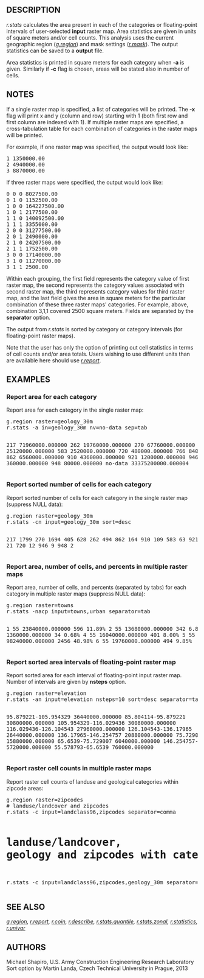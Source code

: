 <h2>DESCRIPTION</h2>

<em>r.stats</em> calculates the area present in each of the categories
or floating-point intervals of user-selected <b>input</b> raster map. Area
statistics are given in units of square meters and/or cell
counts. This analysis uses the current geographic region
(<em><a href="g.region.html">g.region</a></em>) and mask settings
(<em><a href="r.mask.html">r.mask</a></em>). The output statistics can
be saved to a <b>output</b> file.

<p>
Area statistics is printed in square meters for each category
when <b>-a</b> is given. Similarly if <b>-c</b> flag is chosen, areas
will be stated also in number of cells.

<h2>NOTES</h2>

If a single raster map is specified, a list of categories will be printed.
The <b>-x</b> flag will print x and y (column and row) starting with 1
(both first row and first column are indexed with 1). If multiple raster maps
are specified, a cross-tabulation table for each combination of categories in
the raster maps will be printed.

<p>
For example, if one raster map was specified, the output would look like:
<div class="code"><pre>
1 1350000.00
2 4940000.00
3 8870000.00
</pre></div>

If three raster maps were specified, the output would look like:
<div class="code"><pre>
0 0 0 8027500.00
0 1 0 1152500.00
1 0 0 164227500.00
1 0 1 2177500.00
1 1 0 140092500.00
1 1 1 3355000.00
2 0 0 31277500.00
2 0 1 2490000.00
2 1 0 24207500.00
2 1 1 1752500.00
3 0 0 17140000.00
3 1 0 11270000.00
3 1 1 2500.00
</pre></div>

Within each grouping, the first field represents the category value of
first raster map, the second represents the category values associated
with second raster map, the third represents category values for third
raster map, and the last field gives the area in square meters for the
particular combination of these three raster maps' categories. For
example, above, combination 3,1,1 covered 2500 square meters. Fields
are separated by the <b>separator</b> option.

<!-- do not use bash commands in the manual
<p>If a nicely formatted output is desired, pipe the output into a command
which can create columnar output.  For example, the command:

<p>    <b>r.stats input=</b>a,b,c | pr -3 | cat -s

<p>will create a three-column output
<div class="code"><pre>
1:4:4:10000.00       2:1:5:290000.00      2:4:5:2090000.00
1:4:5:1340000.00     2:2:5:350000.00      3:1:2:450000.00
2:1:1:1090000.00     2:4:1:700000.00      3:1:3:5280000.00
2:1:3:410000.00      2:4:3:10000.00       3:1:5:3140000.00
</pre></div>
-->

The output from <em>r.stats</em> is sorted by category or category
intervals (for floating-point raster maps).

<p>
Note that the user has only the option of printing out cell statistics
in terms of cell counts and/or area totals. Users wishing to use
different units than are available here should
use <em><a href="r.report.html">r.report</a></em>.

<h2>EXAMPLES</h2>

<h3>Report area for each category</h3>

Report area for each category in the single raster map:

<div class="code"><pre>
g.region raster=geology_30m
r.stats -a in=geology_30m nv=no-data sep=tab

217     71960000.000000
262     19760000.000000
270     67760000.000000
405     25120000.000000
583     2520000.000000
720     480000.000000
766     840000.000000
862     6560000.000000
910     4360000.000000
921     1200000.000000
946     360000.000000
948     80000.000000
no-data 33375200000.000004
</pre></div>

<h3>Report sorted number of cells for each category</h3>

Report sorted number of cells for each category in the single raster
map (suppress NULL data):

<div class="code"><pre>
g.region raster=geology_30m
r.stats -cn input=geology_30m sort=desc

217 1799
270 1694
405 628
262 494
862 164
910 109
583 63
921 30
766 21
720 12
946 9
948 2
</pre></div>

<h3>Report area, number of cells, and percents in multiple raster maps</h3>

Report area, number of cells, and percents (separated by tabs) for
each category in multiple raster maps (suppress NULL data):

<div class="code"><pre>
g.region raster=towns
r.stats -nacp input=towns,urban separator=tab

1       55      23840000.000000 596     11.89%
2       55      13680000.000000 342     6.82%
3       55      1360000.000000  34      0.68%
4       55      16040000.000000 401     8.00%
5       55      98240000.000000 2456    48.98%
6       55      19760000.000000 494     9.85%
</pre></div>

<h3>Report sorted area intervals of floating-point raster map</h3>

Report sorted area for each interval of floating-point input raster
map. Number of intervals are given by <b>nsteps</b> option.

<div class="code"><pre>
g.region raster=elevation
r.stats -an input=elevation nsteps=10 sort=desc separator=tab

95.879221-105.954329    36440000.000000
85.804114-95.879221     30800000.000000
105.954329-116.029436   30080000.000000
116.029436-126.104543   27960000.000000
126.104543-136.17965    26440000.000000
136.17965-146.254757    20880000.000000
75.729007-85.804114     15880000.000000
65.6539-75.729007       6040000.000000
146.254757-156.329865   5720000.000000
55.578793-65.6539       760000.000000
</pre></div>

<h3>Report raster cell counts in multiple raster maps</h3>

Report raster cell counts of landuse and geological categories within
zipcode areas:

<div class="code"><pre>
g.region raster=zipcodes
# landuse/landcover and zipcodes
r.stats -c input=landclass96,zipcodes separator=comma

# landuse/landcover, geology and zipcodes with category labels
r.stats -c input=landclass96,zipcodes,geology_30m separator=comma -l
</pre></div>

<h2>SEE ALSO</h2>

<em>
<a href="g.region.html">g.region</a>,
<a href="r.report.html">r.report</a>,
<a href="r.coin.html">r.coin</a>,
<a href="r.describe.html">r.describe</a>,
<a href="r.stats.quantile.html">r.stats.quantile</a>,
<a href="r.stats.zonal.html">r.stats.zonal</a>,
<a href="r.statistics.html">r.statistics</a>,
<a href="r.univar.html">r.univar</a>
</em>

<h2>AUTHORS</h2>

Michael Shapiro, U.S. Army Construction Engineering Research Laboratory<br>
Sort option by Martin Landa, Czech Technical University in Prague, 2013

